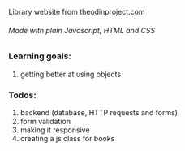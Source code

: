 Library website from theodinproject.com
###### Made with plain Javascript, HTML and CSS

### Learning goals:
1. getting better at using objects

### Todos:
1. backend (database, HTTP requests and forms)
2. form validation
3. making it responsive
4. creating a js class for books
